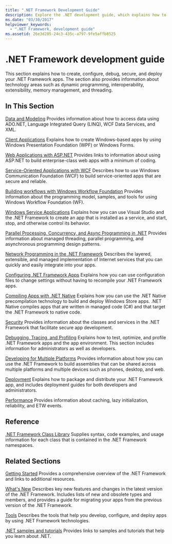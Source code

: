 ```yaml
---
title: ".NET Framework Development Guide"
description: Explore the .NET development guide, which explains how to create, configure, debug, secure, and deploy your .NET apps.
ms.date: "03/30/2017"
helpviewer_keywords:
  - ".NET Framework, development guide"
ms.assetid: 26e3d285-24c3-435c-a797-9fe5affb8525
---
```

# .NET Framework development guide

This section explains how to create, configure, debug, secure, and deploy your .NET Framework apps. The section also provides information about technology areas such as dynamic programming, interoperability, extensibility, memory management, and threading.

## In This Section

 [Data and Modeling](./data/index.md)
 Provides information about how to access data using ADO.NET, Language Integrated Query (LINQ), WCF Data Services, and XML.

 [Client Applications](develop-client-apps.md)
 Explains how to create Windows-based apps by using Windows Presentation Foundation (WPF) or Windows Forms.

 [Web Applications with ASP.NET](develop-web-apps-with-aspnet.md)
 Provides links to information about using ASP.NET to build enterprise-class web apps with a minimum of coding.

 [Service-Oriented Applications with WCF](./wcf/index.md)
 Describes how to use Windows Communication Foundation (WCF) to build service-oriented apps that are secure and reliable.

 [Building workflows with Windows Workflow Foundation](windows-workflow-foundation/index.md)
 Provides information about the programming model, samples, and tools for using Windows Workflow Foundation (WF).

 [Windows Service Applications](./windows-services/index.md)
 Explains how you can use Visual Studio and the .NET Framework to create an app that is installed as a service, and start, stop, and otherwise control its behavior.

 [Parallel Processing, Concurrency, and Async Programming in .NET](../standard/parallel-processing-and-concurrency.md)
 Provides information about managed threading, parallel programming, and asynchronous programming design patterns.

 [Network Programming in the .NET Framework](./network-programming/index.md)
 Describes the layered, extensible, and managed implementation of Internet services that you can quickly and easily integrate into your apps.

 [Configuring .NET Framework Apps](configure-apps/index.md)
 Explains how you can use configuration files to change settings without having to recompile your .NET Framework apps.

 [Compiling Apps with .NET Native](/windows/uwp/dotnet-native/)
 Explains how you can use the .NET Native precompilation technology to build and deploy Windows Store apps. .NET Native compiles apps that are written in managed code (C#) and that target the .NET Framework to native code.

 [Security](../standard/security/index.md)
 Provides information about the classes and services in the .NET Framework that facilitate secure app development.

 [Debugging, Tracing, and Profiling](./debug-trace-profile/index.md)
 Explains how to test, optimize, and profile .NET Framework apps and the app environment. This section includes information for administrators as well as developers.

 [Developing for Multiple Platforms](./cross-platform/index.md)
 Provides information about how you can use the .NET Framework to build assemblies that can be shared across multiple platforms and multiple devices such as phones, desktop, and web.

 [Deployment](./deployment/index.md)
 Explains how to package and distribute your .NET Framework app, and includes deployment guides for both developers and administrators.

 [Performance](./performance/index.md)
 Provides information about caching, lazy initialization, reliability, and ETW events.

## Reference

 [.NET Framework Class Library](../../api/index.md?view=netframework-4.7)
 Supplies syntax, code examples, and usage information for each class that is contained in the .NET Framework namespaces.

## Related Sections

 [Getting Started](./get-started/index.md)
 Provides a comprehensive overview of the .NET Framework and links to additional resources.

 [What's New](./whats-new/index.md)
 Describes key new features and changes in the latest version of the .NET Framework. Includes lists of new and obsolete types and members, and provides a guide for migrating your apps from the previous version of the .NET Framework.

 [Tools](./tools/index.md)
 Describes the tools that help you develop, configure, and deploy apps by using .NET Framework technologies.

 [.NET samples and tutorials](../samples-and-tutorials/index.md)
 Provides links to samples and tutorials that help you learn about .NET.
